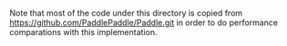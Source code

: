 Note that most of the code under this directory is copied from
https://github.com/PaddlePaddle/Paddle.git in order to do performance
comparations with this implementation.